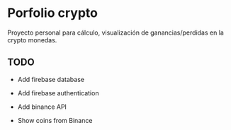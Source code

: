 # Porfolio crypto

Proyecto personal para cálculo, visualización de ganancias/perdidas en la crypto monedas.

## TODO

- Add firebase database
- Add firebase authentication

- Add binance API
- Show coins from Binance
